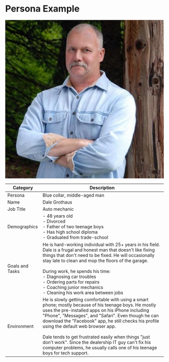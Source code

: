 # Persona Example

![A caucasian middle-aged man with short grey hair and a grey mustache.](../portraits/person-11.jpeg)

| Category        | Description                                                                                                                                                                                                                                                                                                                                                                                                                                                                                                      |
|-----------------|------------------------------------------------------------------------------------------------------------------------------------------------------------------------------------------------------------------------------------------------------------------------------------------------------------------------------------------------------------------------------------------------------------------------------------------------------------------------------------------------------------------|
| Persona         | Blue collar, middle-aged man                                                                                                                                                                                                                                                                                                                                                                                                                                                                                     |
| Name            | Dale Grothaus                                                                                                                                                                                                                                                                                                                                                                                                                                                                                                    |
| Job Title       | Auto mechanic                                                                                                                                                                                                                                                                                                                                                                                                                                                                                                    |
| Demographics    | - 48 years old<br>- Divorced<br>- Father of two teenage boys<br>- Has high school diploma<br>- Graduated from trade-school                                                                                                                                                                                                                                                                                                                                                                                       |
| Goals and Tasks | He is hard-working individual with 25+ years in his field. Dale is a frugal and honest man that doesn't like fixing things that don't need to be fixed. He will occasionally stay late to clean and mop the floors of the garage.<br><br>During work, he spends his time:<br>- Diagnosing car troubles<br>- Ordering parts for repairs<br>- Coaching junior mechanics<br>- Cleaning his work area between jobs                                                                                                   |
| Environment     | He is slowly getting comfortable with using a smart phone; mostly because of his teenage boys. He mostly uses the pre-installed apps on his iPhone including "Phone", "Messages", and "Safari". Even though he can download the "Facebook" app, he still checks his profile using the default web browser app.<br><br>Dale tends to get frustrated easily when things "just don't work". Since the dealership IT guy can't fix his computer problems, he usually calls one of his teenage boys for tech support. |